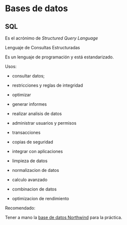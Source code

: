 # Bases de datos



## SQL

Es el acrónimo de *Structured Query Language* 

Lenguaje de Consultas Estructuradas

Es un lenguaje de programación y está estandarizado.



Usos:

- consultar datos;
- restricciones y reglas de integridad

- optimizar 

- generar informes
- realizar analisis de datos
- administrar usuarios y permisos
- transacciones
- copias de seguridad
- integrar con aplicaciones
- limpieza de datos
- normalizacion de datos
- calculo avanzado
- combinacion de datos
- optimizacion de rendimiento


Recomendado:

Tener a mano la [base de datos Northwind](sql/northwind.md) para la práctica.




